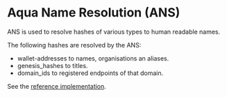 # Aqua Name Resolution (ANS)
ANS is used to resolve hashes of various types to human readable names.

The following hashes are resolved by the ANS:
* wallet-addresses to names, organisations an aliases.
* genesis_hashes to titles.
* domain_ids to registered endpoints of that domain.

See the [reference implementation](https://github.com/inblockio/aqua-verifier-webextension/blob/main/src/name_resolution.tsx).
